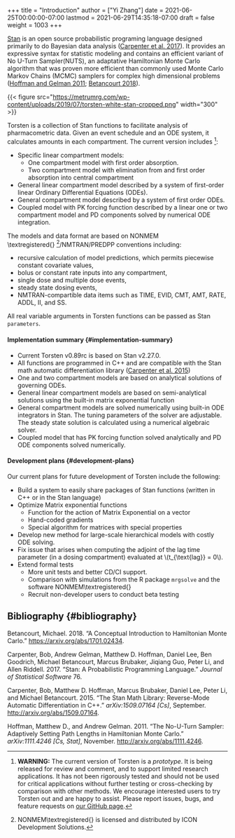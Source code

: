 +++
title = "Introduction"
author = ["Yi Zhang"]
date = 2021-06-25T00:00:00-07:00
lastmod = 2021-06-29T14:35:18-07:00
draft = false
weight = 1003
+++

[Stan](https://mc-stan.org/) is an open source probabilistic programing language designed
primarily to do Bayesian data analysis
([Carpenter et al. 2017](#org4e1e0b2)). It provides an expressive syntax for statistic
modeling and contains an efficient variant of No U-Turn
Sampler(NUTS), an adaptative Hamiltonian Monte Carlo
algorithm that was proven more efficient than commonly used Monte Carlo Markov Chains
(MCMC) samplers for complex high dimensional problems ([Hoffman and Gelman 2011](#orgdb7f16c); [Betancourt 2018](#orgaa94fbb)).

{{< figure src="https://metrumrg.com/wp-content/uploads/2019/07/torsten-white-stan-cropped.png" width="300" >}}

Torsten is a collection of Stan functions to facilitate analysis of
pharmacometric data. Given an event schedule and an ODE system, it calculates amounts
in each compartment. The current version includes&nbsp;[^fn:1]:

-   Specific linear compartment models:
    -   One compartment model with first order absorption.
    -   Two compartment model with elimination from and first order absorption into central compartment
-   General linear compartment model described by a system of first-order <span class="underline">linear</span> Ordinary Differential Equations (ODEs).
-   General compartment model described by a system of first order ODEs.
-   Coupled model with PK forcing function described by a linear one or two compartment model and PD components solved by numerical ODE integration.

The models and data format are based on
NONMEM \textregistered{}&nbsp;[^fn:2]/NMTRAN/PREDPP
conventions including:

-   recursive calculation of model predictions, which permits piecewise constant covariate values,
-   bolus or constant rate inputs into any compartment,
-   single dose and multiple dose events,
-   steady state dosing events,
-   NMTRAN-compartible data items such as TIME, EVID, CMT, AMT, RATE, ADDL, II, and SS.

All real variable arguments in Torsten functions can be passed as Stan `parameters`.


#### Implementation summary {#implementation-summary}

-   Current Torsten v0.89rc is based on Stan v2.27.0.
-   All functions are programmed in C++ and are compatible
    with the Stan math automatic differentiation library ([Carpenter et al. 2015](#orgcf8b534))
-   One and two compartment models are based on analytical solutions of governing ODEs.
-   General linear compartment models are based on semi-analytical solutions using the built-in matrix exponential function
-   General compartment models are solved numerically using built-in ODE integrators in Stan. The tuning parameters of the solver are adjustable. The steady state solution is calculated using a numerical algebraic solver.
-   Coupled model that has PK forcing function solved analytically and PD ODE components solved numerically.


#### Development plans {#development-plans}

Our current plans for future development of Torsten include the
following:

-   Build a system to easily share packages of Stan functions
    (written in C++ or in the Stan language)
-   Optimize Matrix exponential functions
    -   Function for the action of Matrix Exponential on a vector
    -   Hand-coded gradients
    -   Special algorithm for matrices with special properties
-   Develop new method for large-scale hierarchical models with costly
    ODE solving.
-   Fix issue that arises when computing the adjoint of the lag time
    parameter (in a dosing compartment) evaluated at \\(t\_{\text{lag}} = 0\\).
-   Extend formal tests
    -   More unit tests and better CD/CI support.
    -   Comparison with simulations from the R package
        `mrgsolve` and the software NONMEM\textregistered{}
    -   Recruit non-developer users to conduct beta testing


## Bibliography {#bibliography}

<a id="orgaa94fbb"></a>Betancourt, Michael. 2018. “A Conceptual Introduction to Hamiltonian Monte Carlo.” <https://arxiv.org/abs/1701.02434>.

<a id="org4e1e0b2"></a>Carpenter, Bob, Andrew Gelman, Matthew D. Hoffman, Daniel Lee, Ben Goodrich, Michael Betancourt, Marcus Brubaker, Jiqiang Guo, Peter Li, and Allen Riddell. 2017. “Stan: A Probabilistic Programming Language.” _Journal of Statistical Software_ 76.

<a id="orgcf8b534"></a>Carpenter, Bob, Matthew D. Hoffman, Marcus Brubaker, Daniel Lee, Peter Li, and Michael Betancourt. 2015. “The Stan Math Library: Reverse-Mode Automatic Differentiation in C++.” _arXiv:1509.07164 [Cs]_, September. <http://arxiv.org/abs/1509.07164>.

<a id="orgdb7f16c"></a>Hoffman, Matthew D., and Andrew Gelman. 2011. “The No-U-Turn Sampler: Adaptively Setting Path Lengths in Hamiltonian Monte Carlo.” _arXiv:1111.4246 [Cs, Stat]_, November. <http://arxiv.org/abs/1111.4246>.

[^fn:1]: **WARNING:** The current version of Torsten is a _prototype_. It is being released for review and comment, and to support limited research applications. It has not been rigorously tested and should not be used for critical applications without further testing or cross-checking by comparison with other methods. We encourage interested users to try Torsten out and are happy to assist. Please report issues, bugs, and feature requests on [our GitHub page](https://github.com/metrumresearchgroup/stan).
[^fn:2]: NONMEM\textregistered{} is licensed and distributed by ICON Development Solutions.
